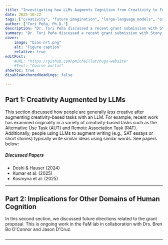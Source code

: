 ```yaml
---
title: "Investigating how LLMs Augments Cognition from Creativity to Future Thinking" 
date: 2025-10-22
tags: ["creativity", "future imagination", "large-language models", "originiality", "cognition"]
author: ["Tori Peña, Ph.D."]
description: "Dr. Tori Peña discussed a recent grant submission with Stony Brook University's BIAS-NRT group. This proprosal reflected on whether the use of large-language models (LLMs) might homogenize human cognition. She reviewed some recent work reporting that people report more similar creative outputs (e.g., short stories, essays) after augmenting their writing with an LLM (i.e., ChatGPT). She discussed the potential implications of LLM-use on human cognition and social connection." 
summary: "Dr. Tori Peña discussed a recent grant submission with Stony Brook University's BIAS-NRT group. This proprosal reflected on whether the use of large-language models (LLMs) might homogenize human cognition. She reviewed some recent work reporting that people report more similar creative outputs (e.g., short stories, essays) after augmenting their writing with an LLM (i.e., ChatGPT). She discussed the potential implications of LLM-use on human cognition and social connection." 
cover:
    image: "bias-nrt.png"
    alt: "Figure caption"
    relative: true
editPost:
    #URL: "https://github.com/pmichaillat/hugo-website"
    #Text: "Course portal"
showToc: true
disableAnchoredHeadings: false

---
```


## Part 1: Creativity Augmented by LLMs

This section discussed how people are generally *less* creative after augmenting creativity-based tasks with an LLM. For example, recent work has examined originality in a variety of creativity-based tasks such as the Alternative Use Task (AUT) and Remote Association Task (RAT). Additionally, people using LLMs to augment writing (e.g., SAT essays or short stories) typically write similar ideas using similar words. See papers below:

##### Discussed Papers

+ Doshi & Hauser (2024)
+ Kumar et al. (2025)
+ Kosmyna et al. (2025)

---

## Part 2: Implications for Other Domains of Human Cognition

In this second section, we discussed future directions related to the grant proposal. This is ongoing work in the FaM lab in collaboration with Drs. Bren Bo O'Connor and Jason D'Cruz.

#####
---